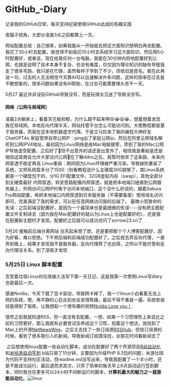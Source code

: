 # GitHub_-Diary
记录我的GitHub日常，每天坚持纪录使用GitHub达成的有趣实践

夜猫子视角，大部分凌晨3点之前都算上一天。


网站配置总结：自己很笨，如果我能从一开始就去把这方面知识想明白再去配置。我花了30小时去配置，我觉得不如我花10小时去系统学习这方面知识，然后用5小时配置好，或者说，现在给我任何一台电脑，我能在30分钟内将他配置好到公网，也就是说明了技术本身不复杂，也没有难度，仅仅因为理论知识的缺失导致我走了很多弯路，我只是在忙碌，虽然看样子学到了不少，但依旧是皮毛。我在此再说一句，过去的人无法相信今天靠AI可以迅速解决许多问题，这样的效率在过去是不敢想象的，很多问题如果没有AI帮助，在过去可能需要埋头苦干一天。


5月27
最近并非没玩GitHub导致没写，而是玩得太沉迷了导致没空写。
#### 网络（公网与局域网）
凌晨2点躺床上，看着天花板抑郁，为什么跑不起来啊😟😭😫😭，想着想着发现我在局域网，本地反向代理半天，网站托管平台怎么可能访问到。大佬教程都是基于服务器，而我在这本地机器虚空代理。于是立马拉来了我的编程大神好友ChatGPT4o
家庭宽带自带公网IP：ping出了家庭公网ip，然后在阿里云把域名解析到公网IPV4地址，最初因为Linux网络是由Mac电脑接管，弄到了我的Mac公网IP导致虚空配置，之后好了🤔但不出意外的话还是出意外了，相信我是秦始皇还是相信运营商会允许大家访问公网🤡在了解ddns之后，我暂时放弃了这条路，未来内网穿透不稳定再说
Linux重装：期间因为Linux环境被严重污染，导致破防重装了系统，又把系统盘多分了150G（别看教程说什么主硬盘30G就够了，类Linux系统都是一个硬盘包干的，分1G EFI配置文件，32GB虚拟内存（swap），其他全部分到主硬盘最好
内网穿透，转变思路配置内网穿透，就是把本地端口链接到公网服务器上，外网访问公网IP约等于访问本地端口，这个没什么好说的，跟着Sakura Frp网站配置，再把本地端口内网穿透到日本服务器（不需要备案）使用域名访问即可，完美满足了我的需求，可以在任意网络访问我的后端了。
最微小而致命的失误：之后前端没配置好，是因为一个最简单也是最细微的失误----没有把主题配置文件复制进去（因为我在Mac配置好的就以为Linux上也是配置好的），还是我在配置新主题时才发现，配置好之后就可以成功访问了sorrow23.cn了



5月26  接触前后端分离网站
白天起来想了想，还是要把那个个人博客配置好，因为好看，难以拒绝。下午把后端和前端成功配置好了。之后就去弄反向代理，一直弄到晚上，结果才发现我不是服务器，反向代理弄了也白搭，之所以不能托管和反向代理没关系。到了深夜才发现







### 5月25日  Linux  脚本配置

​		忍受着垃圾Linux的垃圾输入法写下第一天日记，这是我第一次使用Linux写diary也是最后一次。

​		感谢Nvidia，今天下载了显卡驱动，导致网卡掉了，我一个linux小白看着无法上网的系统，嗯，再平静的心在此刻也会变得焦躁，最后不得不重装一遍，系统安装技能得到了锻炼，让我想起一个很有趣的视频[Nvidia Love you！](https://www.bilibili.com/video/BV1rY4y1576M)

​		很早之前我就知道RSS，但一直没有去配置，一想，如果一个习惯理性上来说比之前的习惯更好，那么我就有必要尝试去养成这个习惯，抱着这个想法，我找到了Mac上的开源[NetNewsWire](https://github.com/Ranchero-Software/NetNewsWire)，之后又去找了一些订阅源[RSSHub](https://github.com/DIYgod/RSSHub)，但找订阅源的时候，看到了很多吸引人的新闻，导致新闻订阅源没找，全部花时间看新闻去了

​		之后想使用linux配置一些自动化脚本，成功在配置好了两个开源项目[B站自动化](https://github.com/lkeme/BiliHelper-personal.git)和[米哈游自动签到](https://github.com/Womsxd/MihoyoBBSTools.git) b站只用了10分钟，主要因为升级PHP 8.3包的问题，米游社因为代码不支持社区活动，但readme.md没写出来，导致我配置了一个半小时，还是不能成功运行，最后退而求其次，只弄了简单的每天早上6点自动运行签到脚本，同时我也在更多可以24小时不间断运行的脚本，**计算机最大的魅力之一就是能自动化**。![linux](/Users/kang/Documents/sorrow233/GitHub_Diary/images/linux.png)
